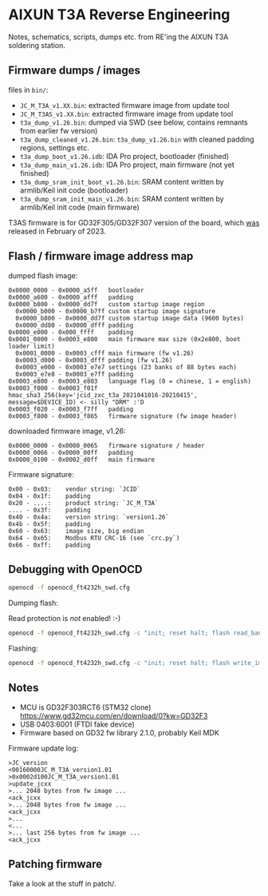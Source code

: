 # AIXUN T3A Reverse Engineering

Notes, schematics, scripts, dumps etc. from RE'ing the AIXUN T3A soldering station.

## Firmware dumps / images

files in `bin/`:

- `JC_M_T3A_v1.XX.bin`: extracted firmware image from update tool
- `JC_M_T3AS_v1.XX.bin`: extracted firmware image from update tool
- `t3a_dump_v1.26.bin`: dumped via SWD (see below, contains remnants from earlier fw version)
- `t3a_dump_cleaned_v1.26.bin`: `t3a_dump_v1.26.bin` with cleaned padding regions, settings etc.
- `t3a_dump_boot_v1.26.idb`: IDA Pro project, bootloader (finished)
- `t3a_dump_main_v1.26.idb`: IDA Pro project, main firmware (not yet finished)
- `t3a_dump_sram_init_boot_v1.26.bin`: SRAM content written by armlib/Keil init code (bootloader)
- `t3a_dump_sram_init_main_v1.26.bin`: SRAM content written by armlib/Keil init code (main firmware)

T3AS firmware is for GD32F305/GD32F307 version of the board, which [was](https://www.aixuntech.com/newsinfo/aixun-new-product-launch-t3as-allinone-200w-soldering-station/) released in February of 2023.

## Flash / firmware image address map

dumped flash image:

```
0x0000_0000 - 0x0000_a5ff	bootloader
0x0000_a600 - 0x0000_afff	padding
0x0000_b000 - 0x0000_dd7f	custom startup image region
  0x0000_b000 - 0x0000_b7ff	custom startup image signature
  0x0000_b800 - 0x0000_dd7f	custom startup image data (9600 bytes)
  0x0000_dd80 - 0x0000_dfff	padding
0x0000_e000 - 0x000_ffff	padding
0x0001_0000 - 0x0003_e800	main firmware max size (0x2e800, boot loader limit)
  0x0001_0000 - 0x0003_cfff	main firmware (fw v1.26)
  0x0003_d000 - 0x0003_dfff	padding (fw v1.26)
  0x0003_e000 - 0x0003_e7e7	settings (23 banks of 88 bytes each)
  0x0003_e7e8 - 0x0003_e7ff	padding
0x0003_e800 - 0x0003_e803	language flag (0 = chinese, 1 = english)
0x0003_f000 - 0x0003_f01f	hmac_sha3_256(key='jcid_zxc_t3a_2021041016-20210415', message=$DEVICE_ID) <- silly "DRM" :'D
0x0003_f020 - 0x0003_f7ff	padding
0x0003_f800 - 0x0003_f865	firmware signature (fw image header)
```

downloaded firmware image, v1.26:

```
0x0000_0000 - 0x0000_0065	firmware signature / header
0x0000_0066 - 0x0000_00ff	padding
0x0000_0100 - 0x0002_d0ff	main firmware
```

Firmware signature:

```
0x00 - 0x03:	vendor string: `JCID`
0x04 - 0x1f:	padding
0x20 - ....:	product string: `JC_M_T3A`
.... - 0x3f:	padding
0x40 - 0x4a:	version string: `version1.26`
0x4b - 0x5f:	padding
0x60 - 0x63:	image size, big endian
0x64 - 0x65:	Modbus RTU CRC-16 (see `crc.py`)
0x66 - 0xff:	padding
```

## Debugging with OpenOCD

```sh
openocd -f openocd_ft4232h_swd.cfg
```

Dumping flash:

Read protection is *not* enabled! :-)

```sh
openocd -f openocd_ft4232h_swd.cfg -c "init; reset halt; flash read_bank 0 firmware_dump.bin 0 0x40000; exit"
```

Flashing:

```sh
openocd -f openocd_ft4232h_swd.cfg -c "init; reset halt; flash write_image erase firmware.bin 0x08000000; reset run; exit"
```

## Notes

- MCU is GD32F303RCT6 (STM32 clone) https://www.gd32mcu.com/en/download/0?kw=GD32F3
- USB 0403:6001 (FTDI fake device)
- Firmware based on GD32 fw library 2.1.0, probably Keil MDK

Firmware update log:

```
>JC_version
<00160000JC_M_T3A_version1.01
>0x0002d100JC_M_T3A_version1.01
>update_jcxx
>... 2048 bytes from fw image ...
<ack_jcxx
>... 2048 bytes from fw image ...
<ack_jcxx
>...
<...
>... last 256 bytes from fw image ...
<ack_jcxx
```

## Patching firmware

Take a look at the stuff in patch/.

